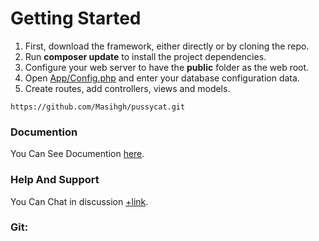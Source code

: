# Getting Started

1. First, download the framework, either directly or by cloning the repo.
2. Run **composer update** to install the project dependencies.
3. Configure your web server to have the **public** folder as the web root.
4. Open [App/Config.php](https://github.com/Masihgh/pussycat/App/Config.php) and enter your database configuration data.
5. Create routes, add controllers, views and models.
```
https://github.com/Masihgh/pussycat.git
```


### Documention
You Can See Documention [here](https://masihgh.github.io/pussycat/documention).

### Help And Support
You Can Chat in discussion 
[+link](https://github.com/Masihgh/pussycat/discussions/2).

### Git:

